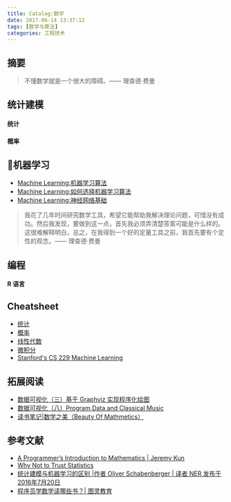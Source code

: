 ```yaml
---
title: Catalog:数学
date: 2017-06-14 13:37:12
tags: [数学与算法]
categories: 工程技术
---
```

## 摘要

>不懂数学就是一个很大的障碍。—— 理查德·费曼

<!--more-->

## 统计建模

#### 统计

#### 概率

## 机器学习

- [Machine Learning:机器学习算法](https://riboseyim.com/2018/02/10/Machine-Learning-Algorithms/)
- [Machine Learning:如何选择机器学习算法](https://riboseyim.com/2018/04/02/Machine-Learning-Algorithms-Sheet/)
- [Machine Learning:神经网络基础](https://riboseyim.com/2018/05/07/Machine-Learning-Neural-Network)

>我花了几年时间研究数学工具，希望它能帮助我解决理论问题，可惜没有成功。然后我发现，要做到这一点，首先我必须弄清楚答案可能是什么样的。这很难解释明白，总之，在我得到一个好的定量工具之前，我首先要有个定性的观念。—— 理查德·费曼

## 编程

#### R 语言

## Cheatsheet
- [统计](http://web.mit.edu/~csvoss/Public/usabo/stats_handout.pdf)
- [概率](http://www.wzchen.com/s/probability_cheatsheet.pdf)
- [线性代数](https://minireference.com/static/tutorials/linear_algebra_in_4_pages.pdf)
- [微积分](http://tutorial.math.lamar.edu/getfile.aspx?file=B,41,N)
- [Stanford's CS 229 Machine Learning](https://github.com/afshinea/stanford-cs-229-machine-learning)

## 拓展阅读
- [数据可视化（三）基于 Graphviz 实现程序化绘图](https://riboseyim.com/2017/09/15/Visualization-Graphviz/)
- [数据可视化（八）Program,Data and Classical Music](https://riboseyim.com/2018/12/16/Visualization-SocialNetwork/)
- [读书笔记|数学之美（Beauty Of Mathmetics）](https://riboseyim.com/2017/08/30/Mathmetics-Beauty/)

## 参考文献
- [A Programmer’s Introduction to Mathematics | Jeremy Kun](https://pimbook.org/pdf/pim_first_pages.pdf)
- [Why Not to Trust Statistics](https://mathwithbaddrawings.com/2016/07/13/why-not-to-trust-statistics/)
- [统计建模与机器学习的区别 |作者 Oliver Schabenberger | 译者 NER 发布于 2016年7月20日](http://www.infoq.com/cn/news/2016/07/OliverSchabenberger-AnalyticSer)
- [程序员学数学读哪些书？| 图灵教育](https://mp.weixin.qq.com/s/fUIbFZNjGC3uKqV4LJBQ7w?scene=25#wechat_redirect)
